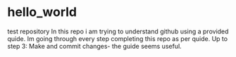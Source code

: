 # hello_world
test repository
In this repo i am trying to understand github using a provided quide. 
Im going through every step completing this repo as per quide.
Up to step 3: Make and commit changes- the guide seems useful.
